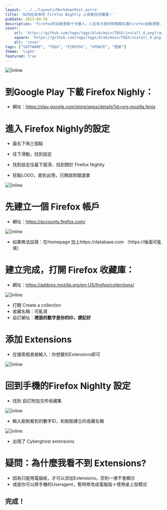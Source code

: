 ```yaml
---
layout: '../../layouts/MarkdownPost.astro'
title: '如何在安卓的 Firefox Nightly 上安裝任何擴展！'
pubDate: 2023-09-30
description: 'Firefox的自動更新十分擾人，人生有大部份時間都在看Firefox自動更新... 時間一到，跟你說要更新了，或是右上角有一個很擾人厭的更新通知。不管怎麼說，這篇文章簡單教學如何禁止更新'
cover:
    url: 'https://github.com/tqgx/tqgx/blob/main/TQGX/install_6.png?raw=true'
    square: 'https://github.com/tqgx/tqgx/blob/main/TQGX/install_6.png?raw=true'
    alt: 'cover'
tags: ["SOFTWARE", "TQGX", "FIREFOX", "UPDATE", "更新"] 
theme: 'light'
featured: true
---
```


![|inline](https://github.com/tqgx/tqgx/blob/main/TQGX/install_6.png?raw=true)


# 到Google Play 下載 Firefox Nighly：
- 網址：https://play.google.com/store/apps/details?id=org.mozilla.fenix


# 進入 Firefox Nighly的設定
- 最右下角三個點
- 往下滑動，找到設定
- 找到設定往最下面滑，找到關於 Firefox Nighlty

- 狂點LOGO，直到出現，已開啟除錯選單

![|inline](https://github.com/tqgx/tqgx/blob/main/TQGX/install_0.png?raw=true)



# 先建立一個 Firefox 帳戶
- 網址：https://accounts.firefox.com/

![|inline](https://github.com/tqgx/tqgx/blob/main/TQGX/install_1.png?raw=true)

- 如果無法註冊：在Homepage 加上https://database.com （https://後面可亂填）


# 建立完成，打開 Firefox 收藏庫：
- 網址：https://addons.mozilla.org/en-US/firefox/collections/

![|inline](https://github.com/tqgx/tqgx/blob/main/TQGX/install_2.png?raw=true)

- 打開 Create a collection 
- 收藏名稱：可亂填
- 自訂網址：__裡面的數字是你的ID，請記好__ 


# 添加 Extensions
- 在搜索框直接輸入：你想要的Extensions即可

![|inline](https://github.com/tqgx/tqgx/blob/main/TQGX/install_5.png?raw=true)


# 回到手機的Firefox Nighlty 設定
- 找到 自訂附加文件收藏集

![|inline](https://github.com/tqgx/tqgx/blob/main/TQGX/install_3.png?raw=true)

- 輸入剛剛看到的數字ID，和剛剛建立的收藏名稱

![|inline](https://github.com/tqgx/tqgx/blob/main/TQGX/install_4.png?raw=true)

- 出現了 Cyberghost extensions


# 疑問：為什麼我看不到 Extensions? 
- 因為只能用電腦板，才可以添加Extensions，否則一律不會顯示
- 或是你可以將手機的Useragent，暫時修改成電腦版＋使用桌上型模式


## 完成！

